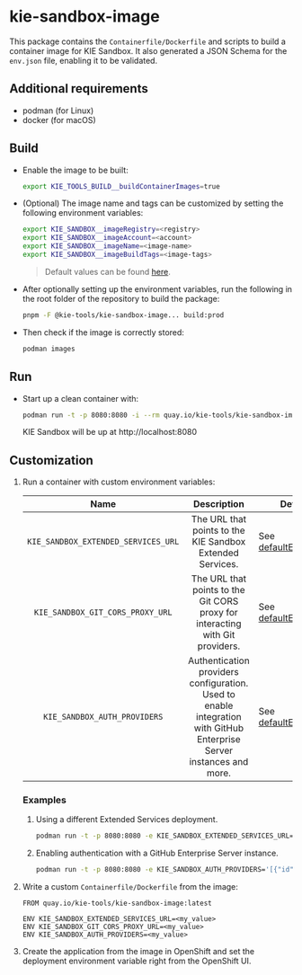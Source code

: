 # kie-sandbox-image

This package contains the `Containerfile/Dockerfile` and scripts to build a container image for KIE Sandbox. It also generated a JSON Schema for the `env.json` file, enabling it to be validated.

## Additional requirements

- podman (for Linux)
- docker (for macOS)

## Build

- Enable the image to be built:

  ```bash
  export KIE_TOOLS_BUILD__buildContainerImages=true
  ```

- (Optional) The image name and tags can be customized by setting the following environment variables:

  ```bash
  export KIE_SANDBOX__imageRegistry=<registry>
  export KIE_SANDBOX__imageAccount=<account>
  export KIE_SANDBOX__imageName=<image-name>
  export KIE_SANDBOX__imageBuildTags=<image-tags>
  ```

  > Default values can be found [here](./env/index.js).

- After optionally setting up the environment variables, run the following in the root folder of the repository to build the package:

  ```bash
  pnpm -F @kie-tools/kie-sandbox-image... build:prod
  ```

- Then check if the image is correctly stored:

  ```bash
  podman images
  ```

## Run

- Start up a clean container with:

  ```bash
  podman run -t -p 8080:8080 -i --rm quay.io/kie-tools/kie-sandbox-image:latest
  ```

  KIE Sandbox will be up at http://localhost:8080

## Customization

1. Run a container with custom environment variables:

   [comment]: <> (//TODO: Use EnvJson.schema.json to generate this documentation somehow.. See https://github.com/kiegroup/kie-issues/issues/16)

   |                Name                 |                                                     Description                                                      | Default                                                           |
   | :---------------------------------: | :------------------------------------------------------------------------------------------------------------------: | ----------------------------------------------------------------- |
   | `KIE_SANDBOX_EXTENDED_SERVICES_URL` |                              The URL that points to the KIE Sandbox Extended Services.                               | See [defaultEnvJson.ts](../online-editor/build/defaultEnvJson.ts) |
   |  `KIE_SANDBOX_GIT_CORS_PROXY_URL`   |                    The URL that points to the Git CORS proxy for interacting with Git providers.                     | See [defaultEnvJson.ts](../online-editor/build/defaultEnvJson.ts) |
   |    `KIE_SANDBOX_AUTH_PROVIDERS`     | Authentication providers configuration. Used to enable integration with GitHub Enterprise Server instances and more. | See [defaultEnvJson.ts](../online-editor/build/defaultEnvJson.ts) |

   ### Examples

   1. Using a different Extended Services deployment.

      ```bash
      podman run -t -p 8080:8080 -e KIE_SANDBOX_EXTENDED_SERVICES_URL=<my_value> -i --rm quay.io/kie-tools/kie-sandbox-image:latest
      ```

   1. Enabling authentication with a GitHub Enterprise Server instance.

      ```bash
      podman run -t -p 8080:8080 -e KIE_SANDBOX_AUTH_PROVIDERS='[{"id":"github_at_my_company","domain":"github.my-company.com","supportedGitRemoteDomains":["github.my-company.com","gist.github.my-company.com"],"type":"github","name":"GitHub @ MyCompany","enabled":true, "group":"git" }]' -i --rm quay.io/kie-tools/kie-sandbox-image:latest
      ```

1. Write a custom `Containerfile/Dockerfile` from the image:

   ```docker
   FROM quay.io/kie-tools/kie-sandbox-image:latest

   ENV KIE_SANDBOX_EXTENDED_SERVICES_URL=<my_value>
   ENV KIE_SANDBOX_GIT_CORS_PROXY_URL=<my_value>
   ENV KIE_SANDBOX_AUTH_PROVIDERS=<my_value>
   ```

1. Create the application from the image in OpenShift and set the deployment environment variable right from the OpenShift UI.
